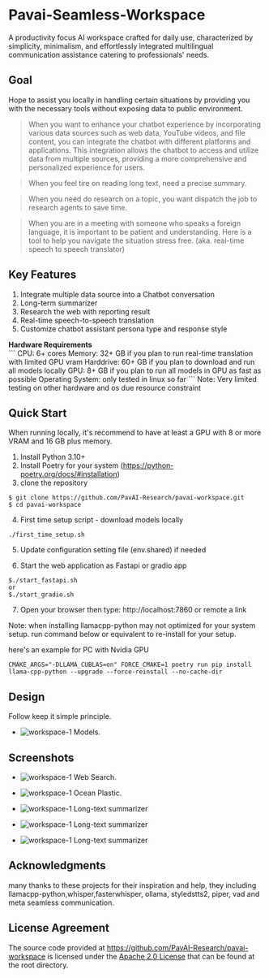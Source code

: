 # Pavai-Seamless-Workspace
A productivity focus AI workspace crafted for daily use, characterized by simplicity, minimalism, and effortlessly integrated multilingual communication assistance catering to professionals' needs. 

## Goal
Hope to assist you locally in handling certain situations by providing you with the necessary tools without exposing data to public environment.

> When you want to enhance your chatbot experience by incorporating various data sources such as web data, YouTube videos, and file content, you can integrate the chatbot with different platforms and applications. This integration allows the chatbot to access and utilize data from multiple sources, providing a more comprehensive and personalized experience for users.

> When you feel tire on reading long text, need a precise summary. 

> When you need do research on a topic, you want dispatch the job to research agents to save time.

> When you are in a meeting with someone who speaks a foreign language, it is important to be patient and understanding. Here is a tool to help you navigate the situation stress free. (aka. real-time speech to speech translator)

## Key Features 

1. Integrate multiple data source into a Chatbot conversation
2. Long-term summarizer 
3. Research the web with reporting result 
4. Real-time speech-to-speech translation
5. Customize chatbot assistant persona type and response style 

<summary><b>Hardware Requirements</b></summary>
```
CPU: 6+ cores
Memory: 32+ GB if you plan to run real-time translation with limited GPU vram
Harddrive: 60+ GB if you plan to download and run all models locally
GPU: 8+ GB if you plan to run all models in GPU as fast as possible
Operating System: only tested in linux so far
```
Note: Very limited testing on other hardware and os due resource constraint

</details>

## Quick Start
When running locally, it's recommend to have at least a GPU with 8 or more VRAM
and 16 GB plus memory.

1. Install Python 3.10+ 
2. Install Poetry for your system (https://python-poetry.org/docs/#installation)
3. clone the repository 
```
$ git clone https://github.com/PavAI-Research/pavai-workspace.git
$ cd pavai-workspace
```
4. First time setup script - download models locally
```
./first_time_setup.sh
```
5. Update configuration setting file (env.shared) if needed 

6. Start the web application as Fastapi or gradio app
```
$./start_fastapi.sh
or
$./start_gradio.sh
```
7. Open your browser then type: http://localhost:7860 or remote a link 

Note: when installing llamacpp-python may not optimized for your system setup.
run command below or equivalent to re-install for your setup.

here's an example for PC with Nvidia GPU
```
CMAKE_ARGS="-DLLAMA_CUBLAS=on" FORCE_CMAKE=1 poetry run pip install llama-cpp-python --upgrade --force-reinstall --no-cache-dir
```

## Design
Follow keep it simple principle.
- ![workspace-1](./resources/images/pavai_seamless_workspace_design.png) Models.

## Screenshots

- ![workspace-1](./resources/images/screenshots/pavai_seamless_workspace_plastic_in_ocean_websearch.png) Web Search.

- ![workspace-1](./resources/images/screenshots/pavai_seamless_workspace_plastic_in_ocean_ecoGPT.png) Ocean Plastic.

- ![workspace-1](./resources/images/screenshots/pavai_seamless_workspace_plastic_in_video_transcript_summarizer.png) Long-text summarizer

- ![workspace-1](./resources/images/screenshots/pavai_seamless_workspace_plastic_in_speech_translation.png) Long-text summarizer

- ![workspace-1](./resources/images/screenshots/pavai_seamless_workspace_plastic_in_news_research.png) Long-text summarizer


## Acknowledgments
many thanks to these projects for their inspiration and help, they including llamacpp-python,whisper,fasterwhisper, ollama, styledstts2, piper, vad and meta seamless communication. 

## License Agreement

The source code provided at <https://github.com/PavAI-Research/pavai-workspace> is licensed under the [Apache 2.0 License](./LICENSE) that can be found at the root directory.
